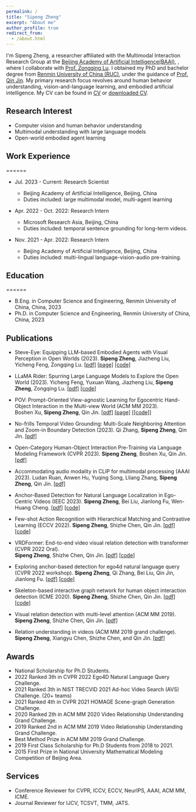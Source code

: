 ```yaml
---
permalink: /
title: "Sipeng Zheng"
excerpt: "About me"
author_profile: true
redirect_from: 
  - /about.html
---
```


I'm Sipeng Zheng, a researcher affiliated with the Multimodal Interaction Research Group at the [Beijing Academy of Artificial Intelligence(BAAI)](https://www.baai.ac.cn), , where I collaborate with [Prof. Zongqing Lu](https://z0ngqing.github.io). 
I obtained my PhD and bachelor degree from [Renmin University of China (RUC)](https://en.ruc.edu.cn), under the guidance of [Prof. Qin Jin](https://www.jin-qin.com). 
My primary research focus revolves around human behavior understanding, vision-and-language learning, and embodied artificial intelligence.
My CV can be found in [CV](https://zhengsipeng.github.io/cv/) or [downloaded CV](http://zhengsipeng.github.io/files/cv_zsp_eng.pdf).


## Research Interest
* Computer vision and human behavior understanding
* Multimodal understanding with large language models
* Open-world embodied agent learning


## Work Experience
======
* Jul. 2023 - Current: Research Scientist
  * Beijing Academy of Artificial Intelligence, Beijing, China
  * Duties included: large multimodal model, multi-agent learning


* Apr. 2022 - Oct. 2022: Research Intern
  * Microsoft Research Asia, Beijing, China
  * Duties included: temporal sentence grounding for long-term videos.

* Nov. 2021 - Apr. 2022: Research Intern
  * Beijing Academy of Artificial Intelligence, Beijing, China
  * Duties included: multi-lingual language-vision-audio pre-training.


## Education
======
* B.Eng. in Computer Science and Engineering, Renmin University of China, China, 2023
* Ph.D. in Computer Science and Engineering, Renmin University of China, China, 2023


## Publications

* Steve-Eye: Equipping LLM-based Embodied Agents with Visual Perception in Open Worlds (2023). 
**Sipeng Zheng**, Jiazheng Liu, Yicheng Feng, Zongqing Lu. 
[[pdf]](https://arxiv.org/abs/2310.13255)
[[page]](https://sites.google.com/view/steve-eye) 
[[code]](https://github.com/BAAI-Agents/Steve-Eye)


* LLaMA Rider: Spurring Large Language Models to Explore the Open World (2023). 
Yicheng Feng, Yuxuan Wang, Jiazheng Liu, **Sipeng Zheng**, Zongqing Lu. 
[[pdf]](https://arxiv.org/abs/2310.08922)
[[code]](https://github.com/PKU-RL/LLaMA-Rider)


* POV: Prompt-Oriented View-agnostic Learning for Egocentric Hand-Object Interaction in the Multi-view World (ACM MM 2023).  
Boshen Xu, **Sipeng Zheng**, Qin Jin.
[[pdf]](https://dl.acm.org/doi/10.1145/3581783.3612484)
[[page]](https://xuboshen.github.io/POV/) 
[[[code]]](https://github.com/xuboshen/pov_acmmm2023)


* No-frills Temporal Video Grounding: Multi-Scale Neighboring Attention and Zoom-in Boundary Detection (2023). 
Qi Zhang, **Sipeng Zheng**, Qin Jin.
[[pdf]](https://arxiv.org/abs/2307.10567)


* Open-Category Human-Object Interaction Pre-Training via Language Modeling Framework (CVPR 2023). 
**Sipeng Zheng**, Boshen Xu, Qin Jin.
[[pdf]](https://openaccess.thecvf.com/content/CVPR2023/papers/Zheng_Open-Category_Human-Object_Interaction_Pre-Training_via_Language_Modeling_Framework_CVPR_2023_paper.pdf)


* Accommodating audio modality in CLIP for multimodal processing (AAAI 2023). 
Ludan Ruan, Anwen Hu, Yuqing Song, Lliang Zhang, **Sipeng Zheng**, Qin Jin. 
[[pdf]](https://ojs.aaai.org/index.php/AAAI/article/view/26153/25925)


* Anchor-Based Detection for Natural Language Localization in Ego-Centric Videos (IEEC 2023). 
**Sipeng Zheng**, Bei Liu, Jianlong Fu, Wen-Huang Cheng. 
[[pdf]](https://ieeexplore.ieee.org/abstract/document/10043460)
[[code]](https://github.com/QiQAng/AwareNet)


* Few-shot Action Recognition with Hierarchical Matching and Contrastive Learning (ECCV 2022). 
**Sipeng Zheng**, Shizhe Chen, Qin Jin.
[[pdf]](https://www.ecva.net/papers/eccv_2022/papers_ECCV/papers/136640293.pdf)
[[code]](https://github.com/zhengsipeng/HCL-FSAR)


* VRDFormer: End-to-end video visual relation detection with transformer (CVPR 2022 Oral).  
**Sipeng Zheng**, Shizhe Chen, Qin Jin.
[[pdf]](https://openaccess.thecvf.com/content/CVPR2022/papers/Zheng_VRDFormer_End-to-End_Video_Visual_Relation_Detection_With_Transformers_CVPR_2022_paper.pdf)
[[code]](https://github.com/zhengsipeng/VRDFormer_VRD)


* Exploring anchor-based detection for ego4d natural language query (CVPR 2022 workshop). 
**Sipeng Zheng**, Qi Zhang, Bei Liu, Qin Jin, Jianlong Fu. 
[[pdf]](https://arxiv.org/abs/2208.05375)
[[code]](https://github.com/QiQAng/AwareNet)


* Skeleton-based interactive graph network for human object interaction detection (ICME 2020). 
**Sipeng Zheng**, Shizhe Chen, Qin Jin.
[[pdf]](https://ieeexplore.ieee.org/document/9102755)
[[code]](https://github.com/zhengsipeng/SIGN)


* Visual relation detection with multi-level attention (ACM MM 2019). 
**Sipeng Zheng**, Shizhe Chen, Qin Jin.
[[pdf]](https://dl.acm.org/doi/10.1145/3343031.3350962)


* Relation understanding in videos (ACM MM 2019 grand challenge). 
**Sipeng Zheng**, Xiangyu Chen, Shizhe Chen, and Qin Jin.
[[pdf]](https://dl.acm.org/doi/10.1145/3343031.3356080)

  
## Awards
* National Scholarship for Ph.D Students.
* 2022 Ranked 3th in CVPR 2022 Ego4D Natural Language Query Challenge.
* 2021 Ranked 3th in NIST TRECVID 2021 Ad-hoc Video Search (AVS) Challenge. (20+ teams)
* 2021 Ranked 4th in CVPR 2021 HOMAGE Scene-graph Generation Challenge.
* 2020 Ranked 2th in ACM MM 2020 Video Relationship Understanding Grand Challenge.
* 2019 Ranked 2nd in ACM MM 2019 Video Relationship Understanding Grand Challenge.
* Best Method Prize in ACM MM 2019 Grand Challenge.
* 2019 First Class Scholarship for Ph.D Students from 2018 to 2021.
* 2015 First Prize in National University Mathematical Modeling Competition of Beijing Area.

## Services
* Conference Reviewer for CVPR, ICCV, ECCV, NeurIPS, AAAI, ACM MM, ICME.
* Journal Reviewer for IJCV, TCSVT, TMM, JATS.
